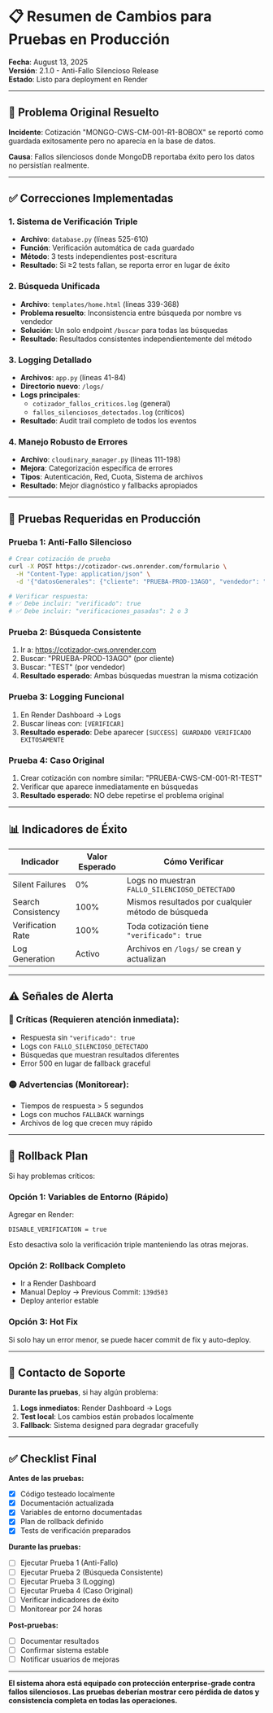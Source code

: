 # 📋 Resumen de Cambios para Pruebas en Producción

**Fecha**: August 13, 2025  
**Versión**: 2.1.0 - Anti-Fallo Silencioso Release  
**Estado**: Listo para deployment en Render

---

## 🚨 Problema Original Resuelto

**Incidente**: Cotización "MONGO-CWS-CM-001-R1-BOBOX" se reportó como guardada exitosamente pero no aparecía en la base de datos.

**Causa**: Fallos silenciosos donde MongoDB reportaba éxito pero los datos no persistían realmente.

---

## ✅ Correcciones Implementadas

### 1. **Sistema de Verificación Triple** 
- **Archivo**: `database.py` (líneas 525-610)
- **Función**: Verificación automática de cada guardado
- **Método**: 3 tests independientes post-escritura
- **Resultado**: Si ≥2 tests fallan, se reporta error en lugar de éxito

### 2. **Búsqueda Unificada**
- **Archivo**: `templates/home.html` (líneas 339-368) 
- **Problema resuelto**: Inconsistencia entre búsqueda por nombre vs vendedor
- **Solución**: Un solo endpoint `/buscar` para todas las búsquedas
- **Resultado**: Resultados consistentes independientemente del método

### 3. **Logging Detallado**
- **Archivos**: `app.py` (líneas 41-84)
- **Directorio nuevo**: `/logs/`
- **Logs principales**: 
  - `cotizador_fallos_criticos.log` (general)
  - `fallos_silenciosos_detectados.log` (críticos)
- **Resultado**: Audit trail completo de todos los eventos

### 4. **Manejo Robusto de Errores**
- **Archivo**: `cloudinary_manager.py` (líneas 111-198)
- **Mejora**: Categorización específica de errores
- **Tipos**: Autenticación, Red, Cuota, Sistema de archivos
- **Resultado**: Mejor diagnóstico y fallbacks apropiados

---

## 🧪 Pruebas Requeridas en Producción

### **Prueba 1: Anti-Fallo Silencioso**
```bash
# Crear cotización de prueba
curl -X POST https://cotizador-cws.onrender.com/formulario \
  -H "Content-Type: application/json" \
  -d '{"datosGenerales": {"cliente": "PRUEBA-PROD-13AGO", "vendedor": "TEST", "proyecto": "VERIFICACION-ANTI-FALLO"}}'

# Verificar respuesta:
# ✅ Debe incluir: "verificado": true
# ✅ Debe incluir: "verificaciones_pasadas": 2 o 3
```

### **Prueba 2: Búsqueda Consistente** 
1. Ir a: https://cotizador-cws.onrender.com
2. Buscar: "PRUEBA-PROD-13AGO" (por cliente)
3. Buscar: "TEST" (por vendedor)
4. **Resultado esperado**: Ambas búsquedas muestran la misma cotización

### **Prueba 3: Logging Funcional**
1. En Render Dashboard → Logs
2. Buscar líneas con: `[VERIFICAR]`
3. **Resultado esperado**: Debe aparecer `[SUCCESS] GUARDADO VERIFICADO EXITOSAMENTE`

### **Prueba 4: Caso Original** 
1. Crear cotización con nombre similar: "PRUEBA-CWS-CM-001-R1-TEST"
2. Verificar que aparece inmediatamente en búsquedas
3. **Resultado esperado**: NO debe repetirse el problema original

---

## 📊 Indicadores de Éxito

| Indicador | Valor Esperado | Cómo Verificar |
|-----------|---------------|----------------|
| Silent Failures | 0% | Logs no muestran `FALLO_SILENCIOSO_DETECTADO` |
| Search Consistency | 100% | Mismos resultados por cualquier método de búsqueda |
| Verification Rate | 100% | Toda cotización tiene `"verificado": true` |
| Log Generation | Activo | Archivos en `/logs/` se crean y actualizan |

---

## ⚠️ Señales de Alerta

### 🔴 **Críticas (Requieren atención inmediata):**
- Respuesta sin `"verificado": true`
- Logs con `FALLO_SILENCIOSO_DETECTADO`
- Búsquedas que muestran resultados diferentes
- Error 500 en lugar de fallback graceful

### 🟡 **Advertencias (Monitorear):**
- Tiempos de respuesta > 5 segundos
- Logs con muchos `FALLBACK` warnings
- Archivos de log que crecen muy rápido

---

## 🔧 Rollback Plan

Si hay problemas críticos:

### **Opción 1: Variables de Entorno (Rápido)**
Agregar en Render:
```
DISABLE_VERIFICATION = true
```
Esto desactiva solo la verificación triple manteniendo las otras mejoras.

### **Opción 2: Rollback Completo**
- Ir a Render Dashboard
- Manual Deploy → Previous Commit: `139d503`
- Deploy anterior estable

### **Opción 3: Hot Fix** 
Si solo hay un error menor, se puede hacer commit de fix y auto-deploy.

---

## 📱 Contacto de Soporte

**Durante las pruebas**, si hay algún problema:

1. **Logs inmediatos**: Render Dashboard → Logs
2. **Test local**: Los cambios están probados localmente
3. **Fallback**: Sistema designed para degradar gracefully

---

## ✅ Checklist Final

**Antes de las pruebas:**
- [x] Código testeado localmente
- [x] Documentación actualizada  
- [x] Variables de entorno documentadas
- [x] Plan de rollback definido
- [x] Tests de verificación preparados

**Durante las pruebas:**
- [ ] Ejecutar Prueba 1 (Anti-Fallo)
- [ ] Ejecutar Prueba 2 (Búsqueda Consistente)  
- [ ] Ejecutar Prueba 3 (Logging)
- [ ] Ejecutar Prueba 4 (Caso Original)
- [ ] Verificar indicadores de éxito
- [ ] Monitorear por 24 horas

**Post-pruebas:**
- [ ] Documentar resultados
- [ ] Confirmar sistema estable
- [ ] Notificar usuarios de mejoras

---

**El sistema ahora está equipado con protección enterprise-grade contra fallos silenciosos. Las pruebas deberían mostrar cero pérdida de datos y consistencia completa en todas las operaciones.**